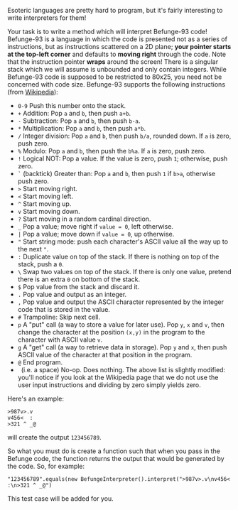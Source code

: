 Esoteric languages are pretty hard to program, but it's fairly interesting to write interpreters for them!

Your task is to write a method which will interpret Befunge-93 code! Befunge-93 is a language in which the code is presented not as a series of instructions, but as instructions scattered on a 2D plane; **your pointer starts at the top-left corner** and defaults to **moving right** through the code. Note that the instruction pointer **wraps** around the screen! There is a singular stack which we will assume is unbounded and only contain integers. While Befunge-93 code is supposed to be restricted to 80x25, you need not be concerned with code size. Befunge-93 supports the following instructions (from [Wikipedia](https://en.wikipedia.org/wiki/Befunge)):

* `0-9` Push this number onto the stack.
* `+` Addition: Pop `a` and `b`, then push `a+b`.
* `-` Subtraction: Pop `a` and `b`, then push `b-a`.
* `*` Multiplication: Pop `a` and `b`, then push `a*b`.
* `/` Integer division: Pop `a` and `b`, then push `b/a`, rounded down. If `a` is zero, push zero.
* `%` Modulo: Pop `a` and `b`, then push the `b%a`. If `a` is zero, push zero.
* `!` Logical NOT: Pop a value. If the value is zero, push `1`; otherwise, push zero.
* `` ` `` (backtick) Greater than: Pop `a` and `b`, then push `1` if `b>a`, otherwise push zero.
* `>` Start moving right.
* `<` Start moving left.
* `^` Start moving up.
* `v` Start moving down.
* `?` Start moving in a random cardinal direction.
* `_` Pop a value; move right if `value = 0`, left otherwise.
* `|` Pop a value; move down if `value = 0`, up otherwise.
* `"` Start string mode: push each character's ASCII value all the way up to the next `"`.
* `:` Duplicate value on top of the stack. If there is nothing on top of the stack, push a `0`.
* `\` Swap two values on top of the stack. If there is only one value, pretend there is an extra `0` on bottom of the stack.
* `$` Pop value from the stack and discard it.
* `.` Pop value and output as an integer.
* `,` Pop value and output the ASCII character represented by the integer code that is stored in the value.
* `#` Trampoline: Skip next cell.
* `p` A "put" call (a way to store a value for later use). Pop `y`, `x` and `v`, then change the character at the position `(x,y)` in the program to the character with ASCII value `v`.
* `g` A "get" call (a way to retrieve data in storage). Pop `y` and `x`, then push ASCII value of the character at that position in the program.
* `@` End program.
* ` `(i.e. a space) No-op. Does nothing.
The above list is slightly modified: you'll notice if you look at the Wikipedia page that we do not use the user input instructions and dividing by zero simply yields zero.

Here's an example:

```
>987v>.v
v456<  :
>321 ^ _@
```

will create the output `123456789`.

So what you must do is create a function such that when you pass in the Befunge code, the function returns the output that would be generated by the code. So, for example:

```
"123456789".equals(new BefungeInterpreter().interpret(">987v>.v\nv456<  :\n>321 ^ _@")
```

This test case will be added for you.
